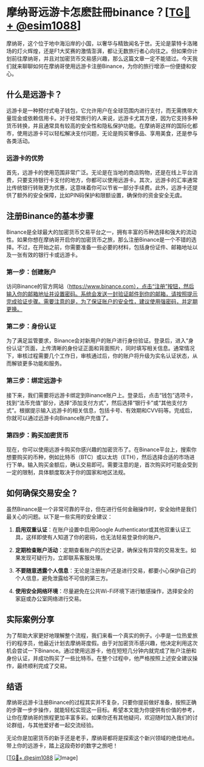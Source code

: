 # 摩纳哥远游卡怎麽註冊binance？[[TG💪+ @esim1088](https://t.me/s/esim1088)]

摩纳哥，这个位于地中海沿岸的小国，以奢华与精致闻名于世。无论是蒙特卡洛赌场的灯火辉煌，还是F1大奖赛的激情澎湃，都让无数旅行者心向往之。但如果你计划前往摩纳哥，并且对加密货币交易感兴趣，那么这篇文章一定不能错过。今天我们就来聊聊如何在摩纳哥使用远游卡注册Binance，为你的旅行增添一份便捷和安心。

## 什么是远游卡？

远游卡是一种预付式电子钱包，它允许用户在全球范围内进行支付，而无需携带大量现金或依赖信用卡。对于经常旅行的人来说，远游卡尤其方便，因为它支持多种货币转换，并且通常具有较高的安全性和隐私保护功能。在摩纳哥这样的国际化都市，使用远游卡可以轻松解决支付问题，无论是购买奢侈品、享用美食，还是参与各类活动。

### 远游卡的优势

首先，远游卡的使用范围非常广泛。无论是在当地的商店购物，还是在线上平台消费，只要支持银行卡支付的地方，你都可以使用远游卡。其次，远游卡的汇率通常比传统银行转账更为优惠，这意味着你可以节省一部分手续费。此外，远游卡还提供了额外的安全保障，比如PIN码保护和限额设置，确保你的资金安全无虞。

## 注册Binance的基本步骤

Binance是全球最大的加密货币交易平台之一，拥有丰富的币种选择和强大的流动性。如果你想在摩纳哥开启你的加密货币之旅，那么注册Binance是一个不错的选择。不过，在开始之前，你需要准备一些必要的材料，包括身份证件、邮箱地址以及一张有效的银行卡或远游卡。

### 第一步：创建账户

访问Binance的官方网站（https://www.binance.com），点击“注册”按钮，然后输入你的邮箱地址并设置密码。系统会发送一封验证邮件到你的邮箱，请按照提示完成验证步骤。需要注意的是，为了保证账户的安全性，建议使用强密码，并定期更换。

### 第二步：身份认证

为了满足监管要求，Binance会对新用户的账户进行身份验证。登录后，进入“身份认证”页面，上传清晰的身份证正面和背面照片，同时填写相关信息。通常情况下，审核过程需要几个工作日，审核通过后，你的账户将升级为实名认证状态，从而解锁更多功能和服务。

### 第三步：绑定远游卡

接下来，我们需要将远游卡绑定到Binance账户上。登录后，点击“钱包”选项卡，找到“法币充值”部分，选择“添加支付方式”，然后选择“银行卡”或“其他支付方式”。根据提示输入远游卡的相关信息，包括卡号、有效期和CVV码等。完成后，你就可以通过远游卡向Binance账户充值了。

### 第四步：购买加密货币

现在，你可以使用远游卡购买你感兴趣的加密货币了。在Binance平台上，搜索你想要购买的币种，例如比特币（BTC）或以太坊（ETH），然后选择合适的市场进行下单。输入购买金额后，确认交易即可。需要注意的是，首次购买时可能会受到一定的限制，具体额度取决于你的国家和地区法规。

## 如何确保交易安全？

虽然Binance是一个非常可靠的平台，但在进行任何金融操作时，安全始终是我们最关心的问题。以下是一些实用的安全建议：

1. **启用双重认证**：在账户设置中启用Google Authenticator或其他双重认证工具，这样即使有人知道了你的密码，也无法轻易登录你的账户。
   
2. **定期检查账户活动**：定期查看账户的历史记录，确保没有异常的交易发生。如果发现可疑行为，立即联系客服处理。

3. **不要随意透露个人信息**：无论是注册账户还是进行交易，都要小心保护自己的个人信息，避免泄露给不可信的第三方。

4. **使用安全网络环境**：尽量避免在公共Wi-Fi环境下进行敏感操作，选择安全的家庭或办公室网络进行交易。

## 实际案例分享

为了帮助大家更好地理解整个流程，我们来看一个真实的例子。小李是一位热爱旅行的程序员，他最近计划去摩纳哥度假。由于对加密货币感兴趣，他决定利用这次机会尝试一下Binance。通过使用远游卡，他在短短几分钟内就完成了账户注册和身份认证，并成功购买了一些比特币。在整个过程中，他严格按照上述安全建议操作，最终顺利完成了交易。

## 结语

摩纳哥远游卡注册Binance的过程其实并不复杂，只要你提前做好准备，按照正确的步骤一步步操作，就能轻松实现这一目标。希望本文能为你提供有价值的参考，让你在摩纳哥的旅程更加丰富多彩。如果你还有其他疑问，欢迎随时加入我们的讨论群组，与其他爱好者一起交流经验。

无论你是加密货币的新手还是老手，摩纳哥都将是探索这个新兴领域的绝佳地点。带上你的远游卡，踏上这段奇妙的数字之旅吧！

[[TG💪+ @esim1088](https://t.me/s/esim1088) ![Image](https://i.postimg.cc/4NQfJmqS/Snipaste-2025-05-13-00-14-12.png)]